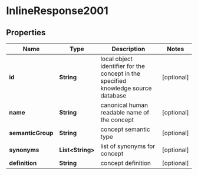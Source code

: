 
# InlineResponse2001

## Properties
Name | Type | Description | Notes
------------ | ------------- | ------------- | -------------
**id** | **String** | local object identifier for the concept in the specified knowledge source database  |  [optional]
**name** | **String** | canonical human readable name of the concept  |  [optional]
**semanticGroup** | **String** | concept semantic type  |  [optional]
**synonyms** | **List&lt;String&gt;** | list of synonyms for concept  |  [optional]
**definition** | **String** | concept definition  |  [optional]



